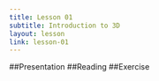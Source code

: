 ```yaml
---
title: Lesson 01
subtitle: Introduction to 3D
layout: lesson
link: lesson-01
---
```


##Presentation
##Reading
##Exercise

